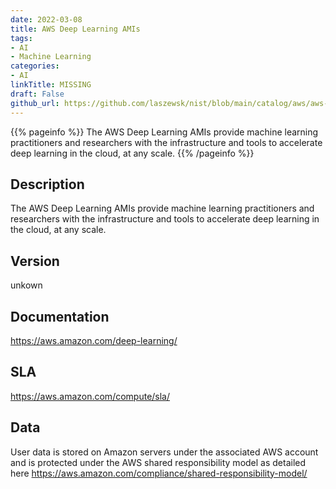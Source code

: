 ```yaml
---
date: 2022-03-08
title: AWS Deep Learning AMIs
tags: 
- AI
- Machine Learning
categories: 
- AI
linkTitle: MISSING
draft: False         
github_url: https://github.com/laszewsk/nist/blob/main/catalog/aws/aws-deep-learning-amis.yaml
---
```


{{% pageinfo %}}
The AWS Deep Learning AMIs provide machine learning practitioners and researchers with the infrastructure and tools to accelerate deep learning in the cloud, at any scale.
{{% /pageinfo %}}

## Description

The AWS Deep Learning AMIs provide machine learning practitioners and researchers with the infrastructure and tools to accelerate deep learning in the cloud, at any scale.

## Version

unkown

## Documentation

https://aws.amazon.com/deep-learning/

## SLA

https://aws.amazon.com/compute/sla/

## Data

User data is stored on Amazon servers under the associated AWS account and is protected under the AWS shared responsibility model as detailed here https://aws.amazon.com/compliance/shared-responsibility-model/
